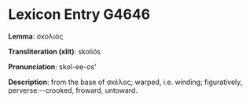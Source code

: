 # Lexicon Entry G4646

**Lemma**: σκολιός

**Transliteration (xlit)**: skoliós

**Pronunciation**: skol-ee-os'

**Description**:
from the base of σκέλος; warped, i.e. winding; figuratively, perverse:--crooked, froward, untoward.

